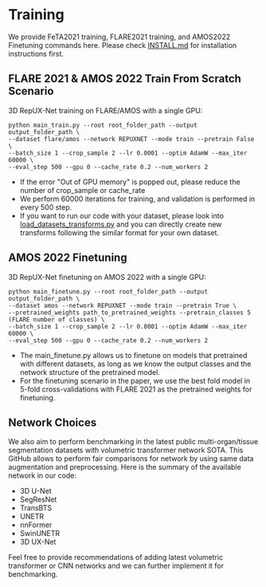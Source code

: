 # Training

We provide FeTA2021 training, FLARE2021 training, and AMOS2022 Finetuning commands here.
Please check [INSTALL.md](INSTALL.md) for installation instructions first.

## FLARE 2021 & AMOS 2022 Train From Scratch Scenario
3D RepUX-Net training on FLARE/AMOS with a single GPU:
```
python main_train.py --root root_folder_path --output output_folder_path \
--dataset flare/amos --network REPUXNET --mode train --pretrain False \
--batch_size 1 --crop_sample 2 --lr 0.0001 --optim AdamW --max_iter 60000 \ 
--eval_step 500 --gpu 0 --cache_rate 0.2 --num_workers 2
```

- If the error "Out of GPU memory" is popped out, please reduce the number of crop_sample or cache_rate 
- We perform 60000 iterations for training, and validation is performed in every 500 step.
- If you want to run our code with your dataset, please look into [load_datasets_transforms.py](load_datasets_transforms.py) and you can directly create new transforms following the similar format for your own dataset. 

## AMOS 2022 Finetuning
3D RepUX-Net finetuning on AMOS 2022 with a single GPU:
```
python main_finetune.py --root root_folder_path --output output_folder_path \
--dataset amos --network REPUXNET --mode train --pretrain True \
--pretrained_weights path_to_pretrained_weights --pretrain_classes 5 (FLARE number of classes) \
--batch_size 1 --crop_sample 2 --lr 0.0001 --optim AdamW --max_iter 60000 \ 
--eval_step 500 --gpu 0 --cache_rate 0.2 --num_workers 2
```

- The main_finetune.py allows us to finetune on models that pretrained with different datasets, as long as we know the output classes and the network structure of the pretrained model.
- For the finetuning scenario in the paper, we use the best fold model in 5-fold cross-validations with FLARE 2021 as the pretrained weights for finetuning.

## Network Choices
We also aim to perform benchmarking in the latest public multi-organ/tissue segmentation datasets with volumetric transformer network SOTA. This GitHub allows to perform fair comparisons for network by using same data augmentation and preprocessing. Here is the summary of the available network in our code:
- 3D U-Net
- SegResNet
- TransBTS
- UNETR
- nnFormer
- SwinUNETR
- 3D UX-Net

Feel free to provide recommendations of adding latest volumetric transformer or CNN networks and we can further implement it for benchmarking.

